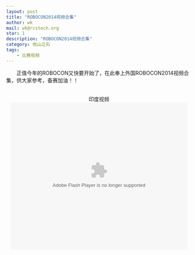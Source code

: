 ```yaml
---
layout: post
title: "ROBOCON2014视频合集"
author: wk
mail: wk@rcstech.org
star: 1
description: "ROBOCON2014视频合集"
category: 他山之石
tags: 
  	- 比赛视频
---
```


　　正值今年的ROBOCON又快要开始了，在此奉上外国ROBOCON2014视频合集，供大家参考，备赛加油！！

<!--more-->

<br>
<center>
印度视频<br>
<embed src="http://player.youku.com/player.php/sid/XNjg1Mzk3MDEy/v.swf" allowFullScreen="true" quality="high" width="480" height="400" align="middle" allowScriptAccess="always" type="application/x-shockwave-flash">
</center>

